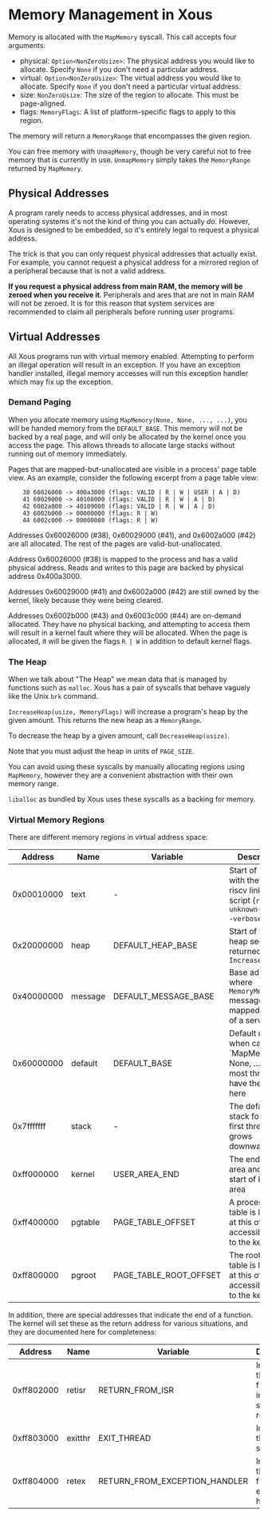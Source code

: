 # Memory Management in Xous

Memory is allocated with the `MapMemory` syscall. This call accepts four arguments:

* physical: `Option<NonZeroUsize>`: The physical address you would like to allocate. Specify `None` if you don't need a particular address.
* virtual: `Option<NonZeroUsize>`: The virtual address you would like to allocate. Specify `None` if you don't need a particular virtual address.
* size: `NonZeroUsize`: The size of the region to allocate. This must be page-aligned.
* flags: `MemoryFlags`: A list of platform-specific flags to apply to this region.

The memory will return a `MemoryRange` that encompasses the given region.

You can free memory with `UnmapMemory`, though be very careful not to free memory that is currently in use. `UnmapMemory` simply takes the `MemoryRange` returned by `MapMemory`.

## Physical Addresses

A program rarely needs to access physical addresses, and in most operating systems it's not the kind of thing you can actually *do*. However, Xous is designed to be embedded, so it's entirely legal to request a physical address.

The trick is that you can only request physical addresses that actually exist. For example, you cannot request a physical address for a mirrored region of a peripheral because that is not a valid address.

**If you request a physical address from main RAM, the memory will be zeroed when you receive it**. Peripherals and ares that are not in main RAM will not be zeroed. It is for this reason that system services are recommended to claim all peripherals before running user programs.

## Virtual Addresses

All Xous programs run with virtual memory enabled. Attempting to perform an illegal operation will result in an exception. If you have an exception handler installed, illegal memory accesses will run this exception handler which may fix up the exception.

### Demand Paging

When you allocate memory using `MapMemory(None, None, ..., ...)`, you will be handed memory from the `DEFAULT_BASE`. This memory will not be backed by a real page, and will only be allocated by the kernel once you access the page. This allows threads to allocate large stacks without running out of memory immediately.

Pages that are mapped-but-unallocated are visible in a process' page table view. As an example, consider the following excerpt from a page table view:

```text
    38 60026000 -> 400a3000 (flags: VALID | R | W | USER | A | D)
    41 60029000 -> 40108000 (flags: VALID | R | W | A | D)
    42 6002a000 -> 40109000 (flags: VALID | R | W | A | D)
    43 6002b000 -> 00000000 (flags: R | W)
    44 6002c000 -> 00000000 (flags: R | W)
```

Addresses 0x60026000 (#38), 0x60029000 (#41), and 0x6002a000 (#42) are all allocated. The rest of the pages are valid-but-unallocated.

Address 0x60026000 (#38) is mapped to the process and has a valid physical address. Reads and writes to this page are backed by physical address 0x400a3000.

Addresses 0x60029000 (#41) and 0x6002a000 (#42) are still owned by the kernel, likely because they were being cleared.

Addresses 0x6002b000 (#43) and 0x6003c000 (#44) are on-demand allocated. They have no physical backing, and attempting to access them will result in a kernel fault where they will be allocated. When the page is allocated, it will be given the flags `R | W` in addition to default kernel flags.

### The Heap

When we talk about "The Heap" we mean data that is managed by functions such as `malloc`. Xous has a pair of syscalls that behave vaguely like the Unix `brk` command.

`IncreaseHeap(usize, MemoryFlags)` will increase a program's heap by the given amount. This returns the new heap as a `MemoryRange`.

To decrease the heap by a given amount, call `DecreaseHeap(usize)`.

Note that you must adjust the heap in units of `PAGE_SIZE`.

You can avoid using these syscalls by manually allocating regions using `MapMemory`, however they are a convenient abstraction with their own memory range.

`liballoc` as bundled by Xous uses these syscalls as a backing for memory.

### Virtual Memory Regions

There are different memory regions in virtual address space:

| Address    | Name | Variable | Description
| ---------- | ---- | -------- | -----------
| 0x00010000 | text | - | Start of `.text` with the default riscv linker script (`riscv64-unknown-elf-ld -verbose`)
| 0x20000000 | heap | DEFAULT_HEAP_BASE | Start of the heap section returned by `IncreaseHeap`
| 0x40000000 | message | DEFAULT_MESSAGE_BASE | Base address where `MemoryMessage` messages are mapped inside of a server
| 0x60000000 | default | DEFAULT_BASE | Default region when calling `MapMemory(..., None, ..., ...) -- most threads have their stack here
| 0x7fffffff | stack   | - | The default stack for the first thread - grows downwards
| 0xff000000 | kernel  | USER_AREA_END | The end of user area and the start of kernel area
| 0xff400000 | pgtable | PAGE_TABLE_OFFSET | A process' page table is located at this offset, accessible only to the kernel
| 0xff800000 | pgroot  | PAGE_TABLE_ROOT_OFFSET | The root page table is located at this offset, accessible only to the kernel

In addition, there are special addresses that indicate the end of a function. The kernel will set these as the return address for various situations, and they are documented here for completeness:

| Address    | Name | Variable | Description
| ---------- | ---- | ------ | -----------
| 0xff802000 | retisr  | RETURN_FROM_ISR | Indicates the return from an interrupt service routine
| 0xff803000 | exitthr | EXIT_THREAD | Indicates a thread should exit
| 0xff804000 | retex   | RETURN_FROM_EXCEPTION_HANDLER | Indicates the return from an exception handler

